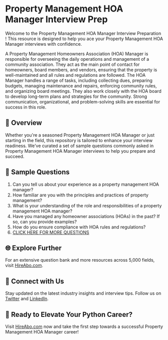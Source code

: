 # Property Management HOA Manager Interview Prep

Welcome to the Property Management HOA Manager Interview Preparation ! This resource is designed to help you ace your Property Management HOA Manager interviews with confidence.

A Property Management Homeowners Association (HOA) Manager is responsible for overseeing the daily operations and management of a community association. They act as the main point of contact for homeowners, board members, and vendors, ensuring that the property is well-maintained and all rules and regulations are followed. The HOA Manager handles a range of tasks, including collecting dues, preparing budgets, managing maintenance and repairs, enforcing community rules, and organizing board meetings. They also work closely with the HOA board to develop long-term plans and strategies for the community. Strong communication, organizational, and problem-solving skills are essential for success in this role.

## 🚀 Overview

Whether you're a seasoned Property Management HOA Manager or just starting in the field, this repository is tailored to enhance your interview readiness. We've curated a set of sample questions commonly asked in Property Management HOA Manager interviews to help you prepare and succeed.

## 📝 Sample Questions

1. Can you tell us about your experience as a property management HOA manager?
2. How familiar are you with the principles and practices of property management?
3. What is your understanding of the role and responsibilities of a property management HOA manager?
4. Have you managed any homeowner associations (HOAs) in the past? If so, can you provide examples?
5. How do you ensure compliance with HOA rules and regulations?
6. [CLICK HERE FOR MORE QUESTIONS](https://hireabo.com/job/21_1_45/Property%20Management%20HOA%20Manager)

## 🌐 Explore Further

For an extensive question bank and more resources across 5,000 fields, visit [HireAbo.com](https://www.hireabo.com).

## 📱 Connect with Us

Stay updated on the latest industry insights and interview tips. Follow us on [Twitter](https://twitter.com/hireabo) and [LinkedIn](https://www.linkedin.com/in/hire-abo-3609972a8/).

## 🚀 Ready to Elevate Your Python Career?

Visit [HireAbo.com](https://www.hireabo.com) now and take the first step towards a successful Property Management HOA Manager career!